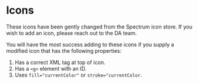 # Icons

These icons have been gently changed from the Spectrum icon store. If you wish to add an icon, please reach out to the DA team.

You will have the most success adding to these icons if you supply a modified icon that has the following properties:

1. Has a correct XML tag at top of icon.
2. Has a `<g>` element with an ID.
3. Uses `fill="currentColor"` or `stroke="currentColor`.
